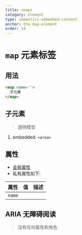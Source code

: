 ```yaml
---
title: <map>
category: element
type: semantics-embedded-content
anchor: the-map-element
order: 14
---
```


# `map` 元素标签

## 用法

```html
<map name=''>
  子元素
</map>
```

## 子元素

> 透明模型

1. embedded: `<area>`

## 属性

* [全局属性](/front-end/HTML/attribute#anchor-全局属性)
* 私有属性如下:

| 属性 | 值 | 描述 |
| ---- | ---- | ---- |
| `name` | | |

## ARIA 无障碍阅读

>没有任何属性和角色
